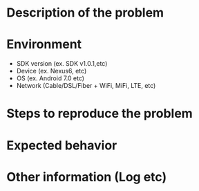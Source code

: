<!-- If your issue is not sample application's bug report, please use developer community forums (https://support.skyway.io/hc/en-us/community/topics) -->

 <!-- Please check the FAQ (https://support.skyway.io/hc/en-us/categories/204565748-FAQ) and the forum (https://support.skyway.io/hc/en-us/community/topics) to make sure the same issue has not already been reported. -->

# Description of the problem

# Environment

- SDK version (ex. SDK v1.0.1,etc)
- Device (ex. Nexus6, etc)
- OS (ex. Android 7.0 etc)
- Network (Cable/DSL/Fiber + WiFi, MiFi, LTE, etc)

# Steps to reproduce the problem

# Expected behavior

# Other information (Log etc)